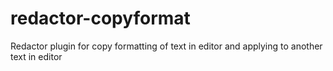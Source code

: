 # redactor-copyformat
Redactor plugin for copy formatting of text in editor and applying to another text in editor
